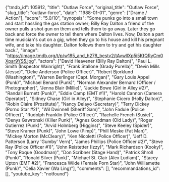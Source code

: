{"tmdb_id": 105912, "title": "Outlaw Force", "original_title": "Outlaw Force", "slug_title": "outlaw-force", "date": "1988-01-01", "genre": ["Drame / Action"], "score": "5.0/10", "synopsis": "Some punks go into a small town and start hassling the gas station owner; Billy Ray Dalton a friend of the owner pulls a shot gun on them and tells them to go away. Later they go back and force the owner to tell them where Dalton lives. Now, Dalton a part time musician's out on a gig, when they go to his house and kill his pregnant wife, and take his daughter. Dalton follows them to try and get his daughter back.", "image": "https://image.tmdb.org/t/p/w185_and_h278_bestv2/tAvwllXp5i5KfQRyCm0Xpar9YS5.jpg", "actors": ["David Heavener (Billy Ray Dalton)", "Paul L. Smith (Inspector Wainright)", "Frank Stallone (Grady Purella)", "Devin Mills (Jesse)", "Deke Anderson (Police Officer)", "Robert Bjorklund (Washington)", "Warren Berlinger (Capt. Morgan)", "Gary Louis Appel (Punk)", "Michael Benard (Punk)", "Norman Alexander Bernard (Officer / Photographer)", "Jenna Blair (Millie)", "Jackie Bowe (Girl in Alley #2)", "Randall Burnett (Punk)", "Eddie Camp (EMT #1)", "Harold Cannon (Camera Operator)", "Sidney Chase (Girl in Alley)", "Stephanie Cicero (Holly Dalton)", "Robin Claire (Prostitute)", "Nancy Delayo (Secretary)", "Terry Dickey (Porno Star #2)", "Wil Dwinnell (Sheriff Sam)", "John Fadule (Police Officer)", "Rudolph Franklin (Police Officer)", "Rachelle French (Susie)", "Denys Gawronski (Killer Punk)", "Agnes Goodman (Old Lady)", "Roger Gutierrez (Punk)", "Arvid Holmberg (Higgins)", "Steve Keeley (Spider)", "Steve Kramer (Punk)", "John Lowe (Pimp)", "Phill Meske (Fat Man)", "Mickey Morton (McCleary)", "Ken Nicoletti (Police Officer)", "Jeff D. Patterson (Larry 'Gumby' Vern)", "James Phillips (Police Officer #2)", "Steve Ray (Police Officer #1)", "John Reistetter (Izzy)", "Mark Richardson (Kooky)", "Tony Roque (Goodman)", "Don Scribner (Stage Hand)", "Patrick Shroll (Punk)", "Ronald Silver (Punk)", "Michael St. Clair (Alex Ludlam)", "Stacey Upton (EMT #2)", "Francesca Wilde (Female Porn Star)", "John Williamette (Punk)", "Celia Xavier (Wa Ling)"], "comments": [], "recommandations_id": [], "youtube_key": "notfound"}